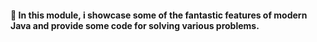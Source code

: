 ####  🚀 In this module, i showcase some of the fantastic features of modern Java and provide some code for solving various problems.